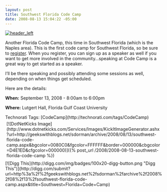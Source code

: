 ```yaml
---
layout: post
title: Southwest Florida Code Camp
date: 2008-08-13 15:04:22 -05:00
---
```


[![header_left](http://gwb.blob.core.windows.net/sdorman/WindowsLiveWriter/SouthwestFloridaCodeCamp_D203/header_left_thumb.jpg "header_left")](http://gwb.blob.core.windows.net/sdorman/WindowsLiveWriter/SouthwestFloridaCodeCamp_D203/header_left_2.jpg) 

Another Florida Code Camp, this time in Southwest Florida (which is the Naples area). This is the first code camp for Southwest Florida, so be sure to [register](http://66.252.228.222/CreateNewWizard.aspx "register"). When you register, you can sign up as a speaker as well if you want to get more involved in the community…speaking at Code Camp is a great way to get started as a speaker.

I’ll be there speaking and possibly attending some sessions as well, depending on when things get scheduled. 

Here are the details:

**When:** September 13, 2008 - 8:00am to 6:00pm

**Where:** Lutgert Hall, Florida Gulf Coast University
  <div style="padding-right: 0px; padding-left: 0px; float: none; padding-bottom: 0px; margin: 0px; padding-top: 0px; display: inline" id="scid:0767317B-992E-4b12-91E0-4F059A8CECA8:f3b8a8f8-6d10-48fe-be67-a9ac22ad779e" class="wlWriterSmartContent">Technorati Tags: [CodeCamp](http://technorati.com/tags/CodeCamp)</div><div class="wlWriterHeaderFooter" style="text-align:left; margin:0px; padding:4px 4px 4px 4px;">[![DotNetKicks Image](http://www.dotnetkicks.com/Services/Images/KickItImageGenerator.ashx?url=http://geekswithblogs.net/sdorman/archive/2008/08/13/southwest-florida-code-camp.aspx&bgcolor=0080C0&fgcolor=FFFFFF&border=000000&cbgcolor=D4E1ED&cfgcolor=000000)]({% post_url /2008/2008-08-13-southwest-florida-code-camp %})</div><div class="wlWriterHeaderFooter" style="text-align:left; margin:0px; padding:4px 0px 4px 0px;">[![Digg This](http://digg.com/img/badges/100x20-digg-button.png "Digg This")](http://digg.com/submit?url=http%3a%2f%2fgeekswithblogs.net%2fsdorman%2farchive%2f2008%2f08%2f13%2fsouthwest-florida-code-camp.aspx&title=Southwest+Florida+Code+Camp)</div>
